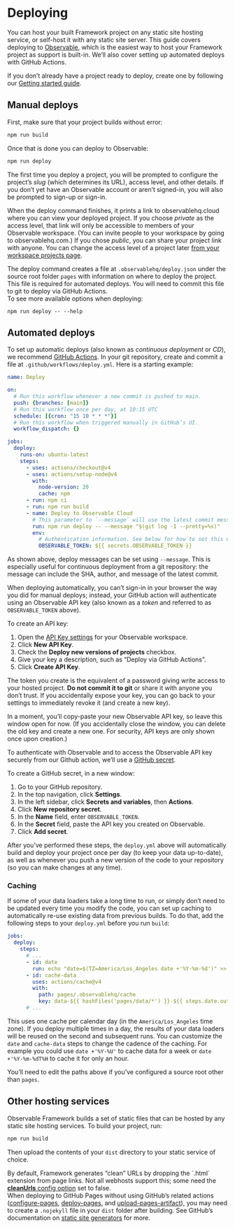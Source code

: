 # Deploying

You can host your built Framework project on any static site hosting service, or self-host it with any static site server. This guide covers deploying to [Observable](https://observablehq.com), which is the easiest way to host your Framework project as support is built-in. We’ll also cover setting up automated deploys with GitHub Actions.

<div class="tip">

If you don’t already have a project ready to deploy, create one by following our [Getting started guide](./getting-started).

</div>

## Manual deploys

First, make sure that your project builds without error:

```sh
npm run build
```

Once that is done you can deploy to Observable:

```sh
npm run deploy
```

The first time you deploy a project, you will be prompted to configure the project’s _slug_ (which determines its URL), access level, and other details. If you don’t yet have an Observable account or aren’t signed-in, you will also be prompted to sign-up or sign-in.

When the deploy command finishes, it prints a link to observablehq.cloud where you can view your deployed project. If you choose *private* as the access level, that link will only be accessible to members of your Observable workspace. (You can invite people to your workspace by going to observablehq.com.) If you chose *public*, you can share your project link with anyone. You can change the access level of a project later [from your workspace projects page](https://observablehq.com/select-workspace?next=projects).

<div class="note">The deploy command creates a file at <code>.observablehq/deploy.json</code> under the source root folder <code>pages</code> with information on where to deploy the project. This file is required for automated deploys. You will need to commit this file to git to deploy via GitHub Actions.</div>

<div class="tip">To see more available options when deploying:<pre><code class="language-sh">npm run deploy -- --help</code></pre></div>

## Automated deploys

To set up automatic deploys (also known as *continuous deployment* or *CD*), we recommend [GitHub Actions](https://github.com/features/actions). In your git repository, create and commit a file at `.github/workflows/deploy.yml`. Here is a starting example:

```yaml
name: Deploy

on:
  # Run this workflow whenever a new commit is pushed to main.
  push: {branches: [main]}
  # Run this workflow once per day, at 10:15 UTC
  schedule: [{cron: "15 10 * * *"}]
  # Run this workflow when triggered manually in GitHub’s UI.
  workflow_dispatch: {}

jobs:
  deploy:
    runs-on: ubuntu-latest
    steps:
      - uses: actions/checkout@v4
      - uses: actions/setup-node@v4
        with:
          node-version: 20
          cache: npm
      - run: npm ci
      - run: npm run build
      - name: Deploy to Observable Cloud
        # This parameter to `--message` will use the latest commit message
        run: npm run deploy -- --message "$(git log -1 --pretty=%s)"
        env:
          # Authentication information. See below for how to set this up.
          OBSERVABLE_TOKEN: ${{ secrets.OBSERVABLE_TOKEN }}
```

<div class="tip">As shown above, deploy messages can be set using <code>--message</code>. This is especially useful for continuous deployment from a git repository: the message can include the SHA, author, and message of the latest commit.</div>

When deploying automatically, you can’t sign-in in your browser the way you did for manual deploys; instead, your GitHub action will authenticate using an Observable API key (also known as a *token* and referred to as `OBSERVABLE_TOKEN` above).

To create an API key:

1. Open the [API Key settings](https://observablehq.com/select-workspace?next=api-keys-settings) for your Observable workspace.
2. Click **New API Key**.
3. Check the **Deploy new versions of projects** checkbox.
4. Give your key a description, such as “Deploy via GitHub Actions”.
5. Click **Create API Key**.

<div class="caution">

The token you create is the equivalent of a password giving write access to your hosted project. **Do not commit it to git** or share it with anyone you don’t trust. If you accidentally expose your key, you can go back to your settings to immediately revoke it (and create a new key).

</div>

In a moment, you’ll copy-paste your new Observable API key, so leave this window open for now. (If you accidentally close the window, you can delete the old key and create a new one. For security, API keys are only shown once upon creation.)

To authenticate with Observable and to access the Observable API key securely from our Github action, we’ll use a [GitHub secret](https://docs.github.com/en/actions/security-guides/using-secrets-in-github-actions).

To create a GitHub secret, in a new window:

1. Go to your GitHub repository.
2. In the top navigation, click **Settings**.
3. In the left sidebar, click **Secrets and variables**, then **Actions**.
4. Click **New repository secret**.
5. In the **Name** field, enter `OBSERVABLE_TOKEN`.
6. In the **Secret** field, paste the API key you created on Observable.
7. Click **Add secret**.

After you’ve performed these steps, the `deploy.yml` above will automatically build and deploy your project once per day (to keep your data up-to-date), as well as whenever you push a new version of the code to your repository (so you can make changes at any time).

### Caching

If some of your data loaders take a long time to run, or simply don’t need to be updated every time you modify the code, you can set up caching to automatically re-use existing data from previous builds. To do that, add the following steps to your `deploy.yml` before you run `build`:

```yaml
jobs:
  deploy:
    steps:
      # ...
      - id: date
        run: echo "date=$(TZ=America/Los_Angeles date +'%Y-%m-%d')" >> $GITHUB_OUTPUT
      - id: cache-data
        uses: actions/cache@v4
        with:
          path: pages/.observablehq/cache
          key: data-${{ hashFiles('pages/data/*') }}-${{ steps.date.outputs.date }}
      # ...
```

This uses one cache per calendar day (in the `America/Los_Angeles` time zone). If you deploy multiple times in a day, the results of your data loaders will be reused on the second and subsequent runs. You can customize the `date` and `cache-data` steps to change the cadence of the caching. For example you could use `date +'%Y-%U'` to cache data for a week or `date +'%Y-%m-%dT%H` to cache it for only an hour.

<div class="note">You’ll need to edit the paths above if you’ve configured a source root other than <code>pages</code>.</div>

## Other hosting services

Observable Framework builds a set of static files that can be hosted by any static site hosting services. To build your project, run:

```sh
npm run build
```

Then upload the contents of your `dist` directory to your static service of choice.

<div class="tip">By default, Framework generates “clean” URLs by dropping the `.html` extension from page links. Not all webhosts support this; some need the <a href="./config#cleanUrls"><b>cleanUrls</b> config option</a> set to false.</div>

<div class="tip">When deploying to GitHub Pages without using GitHub’s related actions (<a href="https://github.com/actions/configure-pages">configure-pages</a>,
<a href="https://github.com/actions/deploy-pages">deploy-pages</a>, and
<a href="https://github.com/actions/upload-pages-artifact">upload-pages-artifact</a>), you may need to create a <code>.nojekyll</code> file in your <code>dist</code> folder after building. See GitHub’s documentation on <a href="https://docs.github.com/en/pages/getting-started-with-github-pages/about-github-pages#static-site-generators">static site generators</a> for more.</div>
